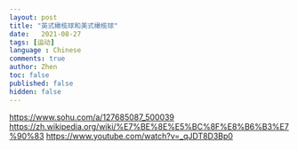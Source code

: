 ```yaml
---
layout: post
title: "英式橄榄球和美式橄榄球"
date:   2021-08-27
tags: [运动]
language : Chinese
comments: true
author: Zhen
toc: false
published: false
hidden: false
---
```

https://www.sohu.com/a/127685087_500039
https://zh.wikipedia.org/wiki/%E7%BE%8E%E5%BC%8F%E8%B6%B3%E7%90%83
https://www.youtube.com/watch?v=_qJDT8D3Bp0
<!--stackedit_data:
eyJoaXN0b3J5IjpbLTIwMzc2NjQ4MjNdfQ==
-->